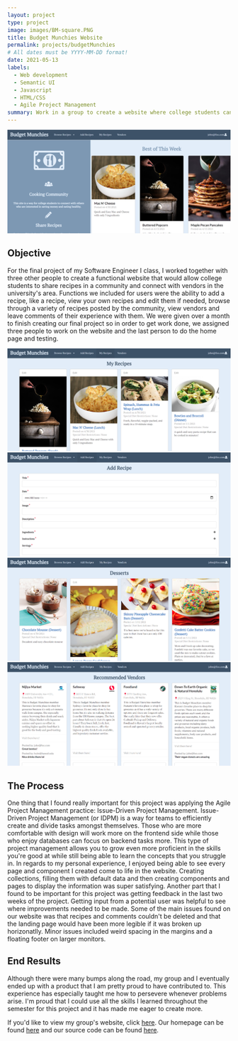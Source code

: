 ```yaml
---
layout: project
type: project
image: images/BM-square.PNG
title: Budget Munchies Website
permalink: projects/budgetMunchies
# All dates must be YYYY-MM-DD format!
date: 2021-05-13
labels:
  - Web development
  - Semantic UI 
  - Javascript
  - HTML/CSS
  - Agile Project Management
summary: Work in a group to create a website where college students can share recipes and connect with vendors in the UH Manoa area.
---
```


  <img class="ui large centered rounded image" src="../images/BM-homepage.PNG">

## Objective
For the final project of my Software Engineer I class, I worked together with three other people to create a functional website that would allow college students to share recipes in a community and connect with vendors in the university's area. Functions we included for users were the ability to add a recipe, like a recipe, view your own recipes and edit them if needed, browse through a variety of recipes posted by the community, view vendors and leave comments of their experience with them. We were given   over a month to finish creating our final project so in order to get work done, we assigned three people to work on the website and the last person to do the home page and testing. 

<div class="ui large centered images">
  <img class="ui image" src="../images/BM-myrecipes.PNG">
  <img class="ui image" src="../images/BM-addrecipe.PNG">
  <img class="ui image" src="../images/BM-browse.PNG">
  <img class="ui image" src="../images/BM-vendors.PNG">
</div>

## The Process
One thing that I found really important for this project was applying the Agile Project Management practice: Issue-Driven Project Management. Issue-Driven Project Management (or IDPM) is a way for teams to efficiently create and divide tasks amongst themselves. Those who are more comfortable with design will work more on the frontend side while those who enjoy databases can focus on backend tasks more. This type of project management allows you to grow even more proficient in the skills you're good at while still being able to learn the concepts that you struggle in. In regards to my personal experience, I enjoyed being able to see every page and component I created come to life in the website. Creating collections, filling them with default data and then creating components and pages to display the information was super satisfying. Another part that I found to be important for this project was getting feedback in the last two weeks of the project. Getting input from a potential user was helpful to see where improvements needed to be made. Some of the main issues found on our website was that recipes and comments couldn't be deleted and that the landing page would have been more legible if it was broken up horizonatlly. Minor issues included weird spacing in the margins and a floating footer on larger monitors.

## End Results
Although there were many bumps along the road, my group and I eventually ended up with a product that I am pretty proud to have contributed to. This experience has especially taught me how to persevere whenever problems arise. I'm proud that I could use all the skills I learned throughout the semester for this project and it has made me eager to create more. 

If you'd like to view my group's website, click [here](https://budgetmunchies.xyz/#/). Our homepage can be found [here](https://budget-munchies.github.io/) and our source code can be found [here](https://github.com/budget-munchies/budget-munchies-project).

